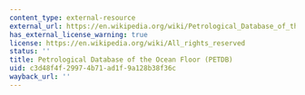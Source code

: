 ```yaml
---
content_type: external-resource
external_url: https://en.wikipedia.org/wiki/Petrological_Database_of_the_Ocean_Floor
has_external_license_warning: true
license: https://en.wikipedia.org/wiki/All_rights_reserved
status: ''
title: Petrological Database of the Ocean Floor (PETDB)
uid: c3d48f4f-2997-4b71-ad1f-9a128b38f36c
wayback_url: ''
---
```

